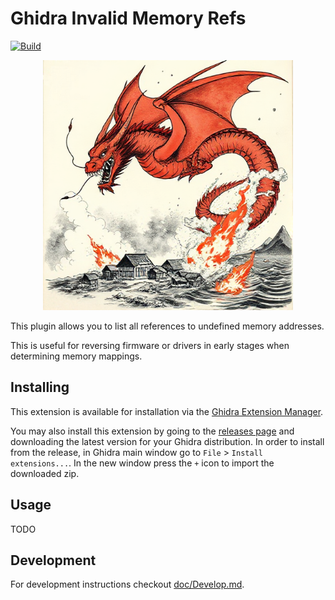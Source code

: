 # Ghidra Invalid Memory Refs

[![Build](https://github.com/antoniovazquezblanco/GhidraInvalidMemoryRefs/actions/workflows/main.yml/badge.svg)](https://github.com/antoniovazquezblanco/GhidraInvalidMemoryRefs/actions/workflows/main.yml)

<p align="center">
  <img width="400" src="doc/logo.png" alt="A red dragon fails to burn some coastline houses. Fire still burns on top of the water.">
</p>

This plugin allows you to list all references to undefined memory addresses.

This is useful for reversing firmware or drivers in early stages when determining memory mappings.


## Installing

This extension is available for installation via the [Ghidra Extension Manager](https://github.com/antoniovazquezblanco/GhidraExtensionManager).

You may also install this extension by going to the [releases page](https://github.com/antoniovazquezblanco/GhidraInvalidMemoryRefs/releases) and downloading the latest version for your Ghidra distribution. In order to install from the release, in Ghidra main window go to `File` > `Install extensions...`. In the new window press the `+` icon to import the downloaded zip.


## Usage

TODO


## Development

For development instructions checkout [doc/Develop.md](doc/Develop.md).
